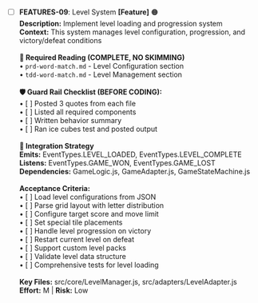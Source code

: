 - [ ] **FEATURES-09**: Level System **[Feature]** 🟠<br/>**Description:** Implement level loading and progression system<br/>**Context:** This system manages level configuration, progression, and victory/defeat conditions<br/><br/>**📖 Required Reading (COMPLETE, NO SKIMMING)**<br/>• `prd-word-match.md` - Level Configuration section<br/>• `tdd-word-match.md` - Level Management section<br/><br/>**🛡️ Guard Rail Checklist (BEFORE CODING):**<br/>• [ ] Posted 3 quotes from each file<br/>• [ ] Listed all required components<br/>• [ ] Written behavior summary<br/>• [ ] Ran ice cubes test and posted output<br/><br/>**🔗 Integration Strategy**<br/>**Emits:** EventTypes.LEVEL_LOADED, EventTypes.LEVEL_COMPLETE<br/>**Listens:** EventTypes.GAME_WON, EventTypes.GAME_LOST<br/>**Dependencies:** GameLogic.js, GameAdapter.js, GameStateMachine.js<br/><br/>**Acceptance Criteria:**<br/>• [ ] Load level configurations from JSON<br/>• [ ] Parse grid layout with letter distribution<br/>• [ ] Configure target score and move limit<br/>• [ ] Set special tile placements<br/>• [ ] Handle level progression on victory<br/>• [ ] Restart current level on defeat<br/>• [ ] Support custom level packs<br/>• [ ] Validate level data structure<br/>• [ ] Comprehensive tests for level loading<br/><br/>**Key Files:** src/core/LevelManager.js, src/adapters/LevelAdapter.js<br/>**Effort:** M | **Risk:** Low